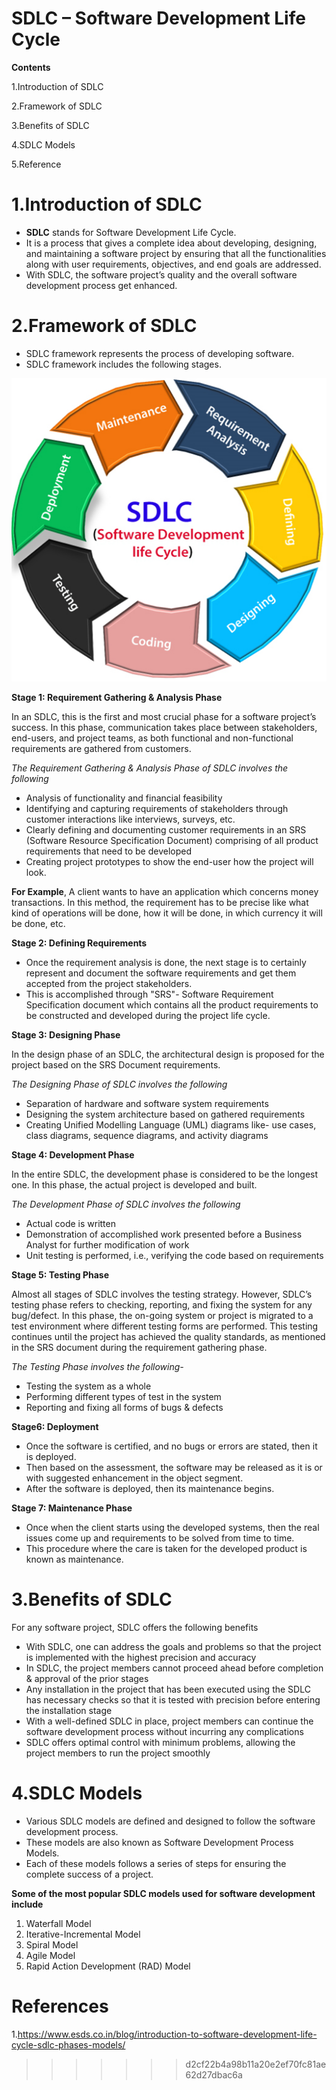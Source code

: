 
# SDLC – Software Development Life Cycle

**Contents**

1.Introduction of SDLC

2.Framework of SDLC

3.Benefits of SDLC

4.SDLC Models

5.Reference

# 1.Introduction of SDLC

-   **SDLC** stands for Software Development Life Cycle.
-   It is a process that gives a complete idea about developing, designing, and maintaining a software project by ensuring that all the functionalities along with user requirements, objectives, and end goals are addressed.
-   With SDLC, the software project’s quality and the overall software development process get enhanced.

# 2.Framework of SDLC

-   SDLC framework represents the process of developing software.
-   SDLC framework includes the following stages.

![](media/e6dc8e40b4fd693403e8fca7eb042768.png)

**Stage 1: Requirement Gathering & Analysis Phase**

In an SDLC, this is the first and most crucial phase for a software project’s success. In this phase, communication takes place between stakeholders, end-users, and project teams, as both functional and non-functional requirements are gathered from customers.

*The Requirement Gathering & Analysis Phase of SDLC involves the following*

-   Analysis of functionality and financial feasibility
-   Identifying and capturing requirements of stakeholders through customer interactions like interviews, surveys, etc.
-   Clearly defining and documenting customer requirements in an SRS (Software Resource Specification Document) comprising of all product requirements that need to be developed
-   Creating project prototypes to show the end-user how the project will look.

**For Example**, A client wants to have an application which concerns money transactions. In this method, the requirement has to be precise like what kind of operations will be done, how it will be done, in which currency it will be done, etc.

**Stage 2: Defining Requirements**

-   Once the requirement analysis is done, the next stage is to certainly represent and document the software requirements and get them accepted from the project stakeholders.
-   This is accomplished through "SRS"- Software Requirement Specification document which contains all the product requirements to be constructed and developed during the project life cycle.

**Stage 3: Designing Phase**

In the design phase of an SDLC, the architectural design is proposed for the project based on the SRS Document requirements.

*The Designing Phase of SDLC involves the following*

-   Separation of hardware and software system requirements
-   Designing the system architecture based on gathered requirements
-   Creating Unified Modelling Language (UML) diagrams like- use cases, class diagrams, sequence diagrams, and activity diagrams

**Stage 4: Development Phase**

In the entire SDLC, the development phase is considered to be the longest one. In this phase, the actual project is developed and built.

*The Development Phase of SDLC involves the following*

-   Actual code is written
-   Demonstration of accomplished work presented before a Business Analyst for further modification of work
-   Unit testing is performed, i.e., verifying the code based on requirements

**Stage 5: Testing Phase**

Almost all stages of SDLC involves the testing strategy. However, SDLC’s testing phase refers to checking, reporting, and fixing the system for any bug/defect. In this phase, the on-going system or project is migrated to a test environment where different testing forms are performed. This testing continues until the project has achieved the quality standards, as mentioned in the SRS document during the requirement gathering phase.

*The Testing Phase involves the following-*

-   Testing the system as a whole
-   Performing different types of test in the system
-   Reporting and fixing all forms of bugs & defects

**Stage6: Deployment**

-   Once the software is certified, and no bugs or errors are stated, then it is deployed.
-   Then based on the assessment, the software may be released as it is or with suggested enhancement in the object segment.
-   After the software is deployed, then its maintenance begins.

**Stage 7: Maintenance Phase**

-   Once when the client starts using the developed systems, then the real issues come up and requirements to be solved from time to time.
-   This procedure where the care is taken for the developed product is known as maintenance.

# 3.Benefits of SDLC

For any software project, SDLC offers the following benefits

-   With SDLC, one can address the goals and problems so that the project is implemented with the highest precision and accuracy
-   In SDLC, the project members cannot proceed ahead before completion & approval of the prior stages
-   Any installation in the project that has been executed using the SDLC has necessary checks so that it is tested with precision before entering the installation stage
-   With a well-defined SDLC in place, project members can continue the software development process without incurring any complications
-   SDLC offers optimal control with minimum problems, allowing the project members to run the project smoothly

# 4.SDLC Models

-   Various SDLC models are defined and designed to follow the software development process.
-   These models are also known as Software Development Process Models.
-   Each of these models follows a series of steps for ensuring the complete success of a project.

**Some of the most popular SDLC models used for software development include**

1.  Waterfall Model
2.  Iterative-Incremental Model
3.  Spiral Model
4.  Agile Model
5.  Rapid Action Development (RAD) Model

# References

1.https://www.esds.co.in/blog/introduction-to-software-development-life-cycle-sdlc-phases-models/
>>>>>>> d2cf22b4a98b11a20e2ef70fc81ae62d27dbac6a
